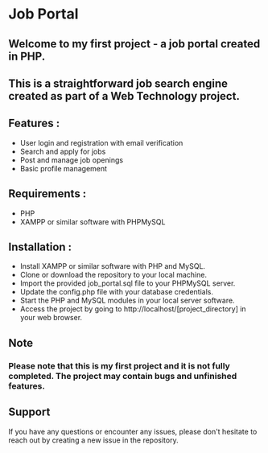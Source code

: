# Job Portal

## Welcome to my first project - a job portal created in PHP.

## This is a straightforward job search engine created as part of a Web Technology project.

## Features :
- User login and registration with email verification
- Search and apply for jobs
- Post and manage job openings
- Basic profile management

## Requirements :
- PHP
- XAMPP or similar software with PHPMySQL

## Installation :
- Install XAMPP or similar software with PHP and MySQL.
- Clone or download the repository to your local machine.
- Import the provided job_portal.sql file to your PHPMySQL server.
- Update the config.php file with your database credentials.
- Start the PHP and MySQL modules in your local server software.
- Access the project by going to http://localhost/[project_directory] in your web browser.

## Note
### Please note that this is my first project and it is not fully completed. The project may contain bugs and unfinished features.

## Support
If you have any questions or encounter any issues, please don't hesitate to reach out by creating a new issue in the repository.
